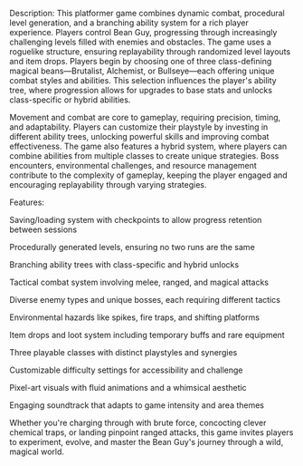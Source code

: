 Description:
This platformer game combines dynamic combat, procedural level generation, and a branching ability system for a rich player experience. Players control Bean Guy, progressing through increasingly challenging levels filled with enemies and obstacles. The game uses a roguelike structure, ensuring replayability through randomized level layouts and item drops. Players begin by choosing one of three class-defining magical beans—Brutalist, Alchemist, or Bullseye—each offering unique combat styles and abilities. This selection influences the player's ability tree, where progression allows for upgrades to base stats and unlocks class-specific or hybrid abilities.

Movement and combat are core to gameplay, requiring precision, timing, and adaptability. Players can customize their playstyle by investing in different ability trees, unlocking powerful skills and improving combat effectiveness. The game also features a hybrid system, where players can combine abilities from multiple classes to create unique strategies. Boss encounters, environmental challenges, and resource management contribute to the complexity of gameplay, keeping the player engaged and encouraging replayability through varying strategies.

Features:

Saving/loading system with checkpoints to allow progress retention between sessions

Procedurally generated levels, ensuring no two runs are the same

Branching ability trees with class-specific and hybrid unlocks

Tactical combat system involving melee, ranged, and magical attacks

Diverse enemy types and unique bosses, each requiring different tactics

Environmental hazards like spikes, fire traps, and shifting platforms

Item drops and loot system including temporary buffs and rare equipment

Three playable classes with distinct playstyles and synergies

Customizable difficulty settings for accessibility and challenge

Pixel-art visuals with fluid animations and a whimsical aesthetic

Engaging soundtrack that adapts to game intensity and area themes

Whether you're charging through with brute force, concocting clever chemical traps, or landing pinpoint ranged attacks, this game invites players to experiment, evolve, and master the Bean Guy's journey through a wild, magical world.
